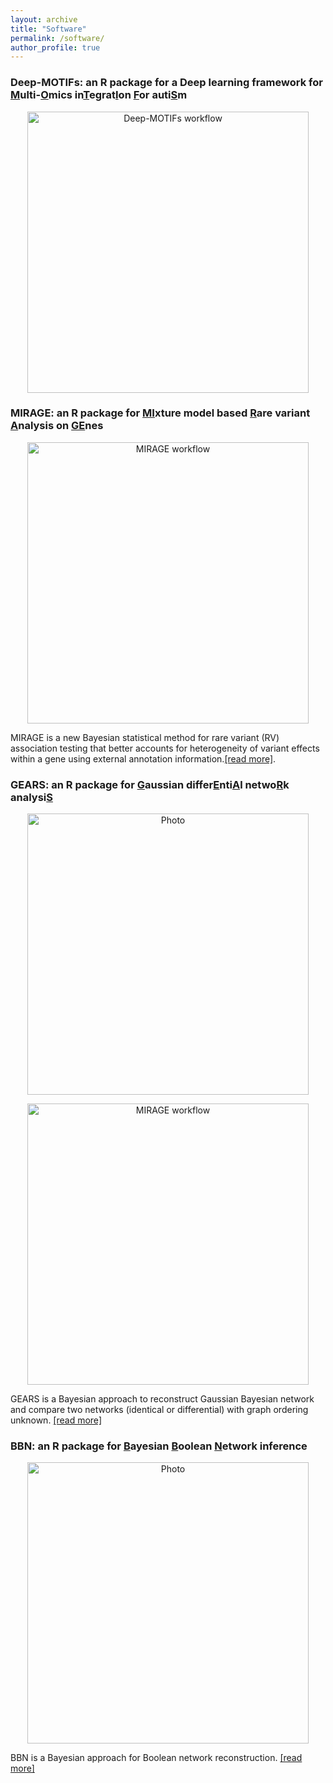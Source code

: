 ```yaml
---
layout: archive
title: "Software"
permalink: /software/
author_profile: true
---
```





### Deep-MOTIFs: an R package for a Deep learning framework for <ins>M</ins>ulti-<ins>O</ins>mics in<ins>T</ins>egrat<ins>I</ins>on <ins>F</ins>or auti<ins>S</ins>m

<p align="center">
  <a href="https://github.com/wdi169286/Deep-MOTIFs" target="_blank">
    <img src="https://han16.github.io/shengtonghan.github.io/images/deep-motifs.png?raw=true" 
         alt="Deep-MOTIFs workflow" style="width: 450px;">
  </a>
</p>



### MIRAGE: an R package for <ins>MI</ins>xture model based <ins>R</ins>are variant <ins>A</ins>nalysis on <ins>GE</ins>nes

<p align="center">
  <a href="https://xinhe-lab.github.io/mirage/" target="_blank">
    <img src="https://han16.github.io/shengtonghan.github.io/images/MIRAGEworkflow.png?raw=true" 
         alt="MIRAGE workflow" style="width: 450px;">
  </a>
</p>

MIRAGE is a new Bayesian statistical method for rare variant (RV) association testing that better accounts for heterogeneity of variant effects within a gene using external annotation information.[[read more]](https://xinhe-lab.github.io/mirage/index.html). 



### GEARS: an R package for  <ins>G</ins>aussian differ<ins>E</ins>nti<ins>A</ins>l netwo<ins>R</ins>k analysi<ins>S</ins>

<p align="center">
  <img src="https://han16.github.io/shengtonghan.github.io/images/gears.png?raw=true" alt="Photo" style="width: 450px;"/> 
</p>

<p align="center">
  <a href="https://github.com/han16/GEARS" target="_blank">
    <img src="https://han16.github.io/shengtonghan.github.io/images/gears.png?raw=true" 
         alt="MIRAGE workflow" style="width: 450px;">
  </a>
</p>





GEARS is a Bayesian approach to reconstruct Gaussian Bayesian network and compare two networks (identical or differential) with graph ordering unknown. [[read more]](https://github.com/han16/GEARS)

### BBN: an R package for <ins>B</ins>ayesian  <ins>B</ins>oolean  <ins>N</ins>etwork inference


<p align="center">
  <img src="https://han16.github.io/shengtonghan.github.io/images/BNdiagram.JPG?raw=true" alt="Photo" style="width: 450px;"/> 
</p>


BBN is a Bayesian approach for Boolean network reconstruction. [[read more]](https://github.com/han16/BBN)


